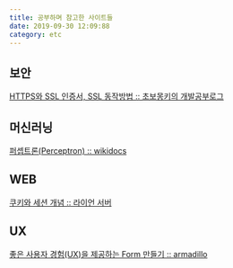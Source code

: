 ```yaml
---
title: 공부하며 참고한 사이트들
date: 2019-09-30 12:09:88
category: etc
---
```


## 보안

[HTTPS와 SSL 인증서, SSL 동작방법 :: 초보몽키의 개발공부로그](https://wayhome25.github.io/cs/2018/03/11/ssl-https)

## 머신러닝

[퍼셉트론(Perceptron) :: wikidocs](https://wikidocs.net/24958)

## WEB

[쿠키와 세션 개념 :: 라이언 서버](https://interconnection.tistory.com/74)

## UX

[좋은 사용자 경험(UX)을 제공하는 Form 만들기 :: armadillo](https://armadillo-dev.github.io/html/ux/makes-good-ux-form-with-html/)

